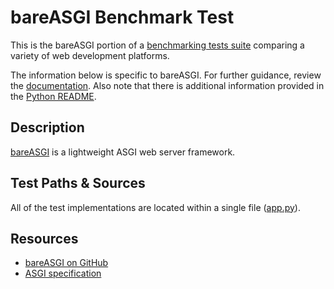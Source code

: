 # bareASGI Benchmark Test

This is the bareASGI portion of a [benchmarking tests suite](../../)
comparing a variety of web development platforms.

The information below is specific to bareASGI. For further guidance,
review the [documentation](https://github.com/TechEmpower/FrameworkBenchmarks/wiki).
Also note that there is additional information provided in
the [Python README](../).

## Description

[bareASGI](https://github.com/rob-blackbourn/bareASGI) is a lightweight ASGI web server framework.

## Test Paths & Sources

All of the test implementations are located within a single file ([app.py](app.py)).

## Resources

* [bareASGI on GitHub](https://github.com/rob-blackbourn/bareASGI)
* [ASGI specification](https://asgi.readthedocs.io/en/latest/)
